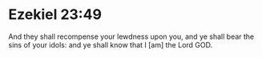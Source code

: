 # Ezekiel 23:49

And they shall recompense your lewdness upon you, and ye shall bear the sins of your idols: and ye shall know that I [am] the Lord GOD.
